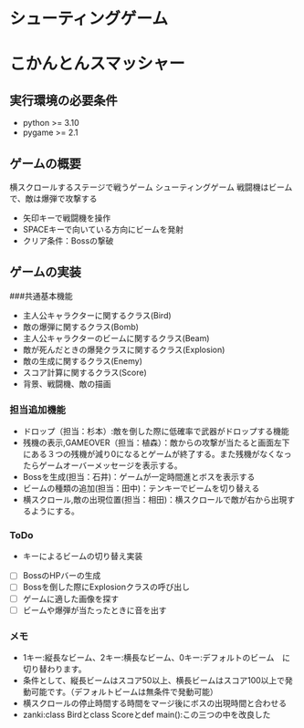 
# シューティングゲーム
# こかんとんスマッシャー

## 実行環境の必要条件
* python >= 3.10
* pygame >= 2.1

## ゲームの概要
横スクロールするステージで戦うゲーム
シューティングゲーム
戦闘機はビームで、敵は爆弾で攻撃する
* 矢印キーで戦闘機を操作
* SPACEキーで向いている方向にビームを発射
* クリア条件：Bossの撃破
## ゲームの実装
###共通基本機能
* 主人公キャラクターに関するクラス(Bird)
* 敵の爆弾に関するクラス(Bomb)
* 主人公キャラクターのビームに関するクラス(Beam)
* 敵が死んだときの爆発クラスに関するクラス(Explosion)
* 敵の生成に関するクラス(Enemy)
* スコア計算に関するクラス(Score)
* 背景、戦闘機、敵の描画
### 担当追加機能
* ドロップ（担当：杉本）:敵を倒した際に低確率で武器がドロップする機能
* 残機の表示,GAMEOVER（担当：植森）：敵からの攻撃が当たると画面左下にある３つの残機が減り0になるとゲームが終了する。また残機がなくなったらゲームオーバーメッセージを表示する。
* Bossを生成(担当：石井)：ゲームが一定時間進とボスを表示する
* ビームの種類の追加(担当：田中)：テンキーでビームを切り替える
* 横スクロール,敵の出現位置(担当：相田)：横スクロールで敵が右から出現するようにする。


### ToDo
- キーによるビームの切り替え実装
- [ ] BossのHPバーの生成
- [ ] Bossを倒した際にExplosionクラスの呼び出し
- [ ] ゲームに適した画像を探す
- [ ] ビームや爆弾が当たったときに音を出す
### メモ
* 1キー:縦長なビーム、2キー:横長なビーム、0キー:デフォルトのビーム　に切り替わります。
* 条件として、縦長ビームはスコア50以上、横長ビームはスコア100以上で発動可能です。（デフォルトビームは無条件で発動可能）
* 横スクロールの停止時間する時間をマージ後にボスの出現時間と合わせる
* zanki:class Birdとclass Scoreとdef main():この三つの中を改良した

